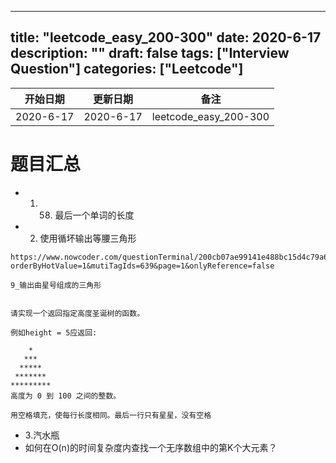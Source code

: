 
---
title: "leetcode_easy_200-300"
date: 2020-6-17
description: ""
draft: false
tags: ["Interview Question"]
categories: ["Leetcode"]
---


| 开始日期     | 更新日期     | 备注     |
| --------- | ------------ | -------- |
| 2020-6-17 | 2020-6-17 | leetcode_easy_200-300|


#  题目汇总

- 1. 58. 最后一个单词的长度
- 2. 使用循坏输出等腰三角形
~~~
https://www.nowcoder.com/questionTerminal/200cb07ae99141e488bc15d4c79a6c87?orderByHotValue=1&mutiTagIds=639&page=1&onlyReference=false

9_输出由星号组成的三角形


请实现一个返回指定高度圣诞树的函数。

例如height = 5应返回:

    *    
   ***   
  *****  
 ******* 
*********
高度为 0 到 100 之间的整数。

用空格填充，使每行长度相同。最后一行只有星星，没有空格

~~~


- 3.汽水瓶
- 如何在O(n)的时间复杂度内查找一个无序数组中的第K个大元素？





